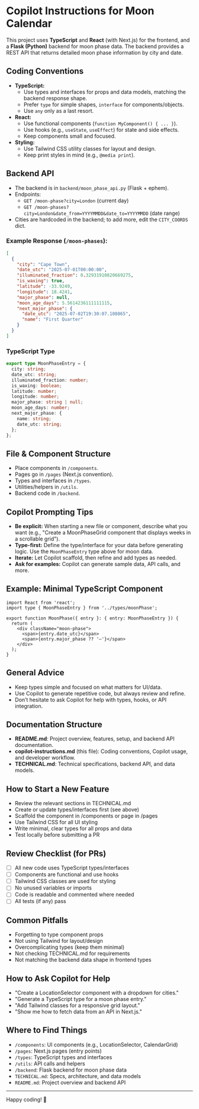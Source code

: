 # Copilot Instructions for Moon Calendar

This project uses **TypeScript** and **React** (with Next.js) for the frontend, and a **Flask (Python)** backend for moon phase data. The backend provides a REST API that returns detailed moon phase information by city and date.

## Coding Conventions

- **TypeScript:**
  - Use types and interfaces for props and data models, matching the backend response shape.
  - Prefer `type` for simple shapes, `interface` for components/objects.
  - Use `any` only as a last resort.
- **React:**
  - Use functional components (`function MyComponent() { ... }`).
  - Use hooks (e.g., `useState`, `useEffect`) for state and side effects.
  - Keep components small and focused.
- **Styling:**
  - Use Tailwind CSS utility classes for layout and design.
  - Keep print styles in mind (e.g., `@media print`).

## Backend API

- The backend is in `backend/moon_phase_api.py` (Flask + ephem).
- Endpoints:
  - `GET /moon-phase?city=London` (current day)
  - `GET /moon-phases?city=London&date_from=YYYYMMDD&date_to=YYYYMMDD` (date range)
- Cities are hardcoded in the backend; to add more, edit the `CITY_COORDS` dict.

### Example Response (`/moon-phases`):
```json
[
  {
    "city": "Cape Town",
    "date_utc": "2025-07-01T00:00:00",
    "illuminated_fraction": 0.32931910820669275,
    "is_waxing": true,
    "latitude": -33.9249,
    "longitude": 18.4241,
    "major_phase": null,
    "moon_age_days": 5.5614236111111115,
    "next_major_phase": {
      "date_utc": "2025-07-02T19:30:07.108865",
      "name": "First Quarter"
    }
  }
]
```

### TypeScript Type
```ts
export type MoonPhaseEntry = {
  city: string;
  date_utc: string;
  illuminated_fraction: number;
  is_waxing: boolean;
  latitude: number;
  longitude: number;
  major_phase: string | null;
  moon_age_days: number;
  next_major_phase: {
    name: string;
    date_utc: string;
  };
};
```

## File & Component Structure

- Place components in `/components`.
- Pages go in `/pages` (Next.js convention).
- Types and interfaces in `/types`.
- Utilities/helpers in `/utils`.
- Backend code in `/backend`.

## Copilot Prompting Tips

- **Be explicit:** When starting a new file or component, describe what you want (e.g., "Create a MoonPhaseGrid component that displays weeks in a scrollable grid").
- **Type-first:** Define the type/interface for your data before generating logic. Use the `MoonPhaseEntry` type above for moon data.
- **Iterate:** Let Copilot scaffold, then refine and add types as needed.
- **Ask for examples:** Copilot can generate sample data, API calls, and more.

## Example: Minimal TypeScript Component

```tsx
import React from 'react';
import type { MoonPhaseEntry } from '../types/moonPhase';

export function MoonPhase({ entry }: { entry: MoonPhaseEntry }) {
  return (
    <div className="moon-phase">
      <span>{entry.date_utc}</span>
      <span>{entry.major_phase ?? '—'}</span>
    </div>
  );
}
```

## General Advice

- Keep types simple and focused on what matters for UI/data.
- Use Copilot to generate repetitive code, but always review and refine.
- Don’t hesitate to ask Copilot for help with types, hooks, or API integration.

## Documentation Structure

- **README.md**: Project overview, features, setup, and backend API documentation.
- **copilot-instructions.md** (this file): Coding conventions, Copilot usage, and developer workflow.
- **TECHNICAL.md**: Technical specifications, backend API, and data models.

## How to Start a New Feature
- Review the relevant sections in TECHNICAL.md
- Create or update types/interfaces first (see above)
- Scaffold the component in /components or page in /pages
- Use Tailwind CSS for all UI styling
- Write minimal, clear types for all props and data
- Test locally before submitting a PR

## Review Checklist (for PRs)
- [ ] All new code uses TypeScript types/interfaces
- [ ] Components are functional and use hooks
- [ ] Tailwind CSS classes are used for styling
- [ ] No unused variables or imports
- [ ] Code is readable and commented where needed
- [ ] All tests (if any) pass

## Common Pitfalls
- Forgetting to type component props
- Not using Tailwind for layout/design
- Overcomplicating types (keep them minimal)
- Not checking TECHNICAL.md for requirements
- Not matching the backend data shape in frontend types

## How to Ask Copilot for Help
- "Create a LocationSelector component with a dropdown for cities."
- "Generate a TypeScript type for a moon phase entry."
- "Add Tailwind classes for a responsive grid layout."
- "Show me how to fetch data from an API in Next.js."

## Where to Find Things
- `/components`: UI components (e.g., LocationSelector, CalendarGrid)
- `/pages`: Next.js pages (entry points)
- `/types`: TypeScript types and interfaces
- `/utils`: API calls and helpers
- `/backend`: Flask backend for moon phase data
- `TECHNICAL.md`: Specs, architecture, and data models
- `README.md`: Project overview and backend API

---

Happy coding! 🚀 